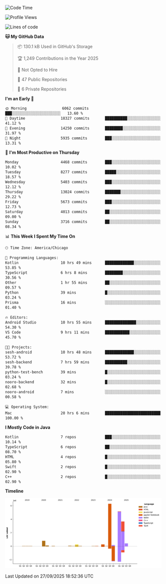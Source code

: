 <!--START_SECTION:waka-->
![Code Time](http://img.shields.io/badge/Code%20Time-1%2C539%20hrs%2015%20mins-blue)

![Profile Views](http://img.shields.io/badge/Profile%20Views-0-blue)

![Lines of code](https://img.shields.io/badge/From%20Hello%20World%20I%27ve%20Written-17.2%20million%20lines%20of%20code-blue)

**🐱 My GitHub Data** 

> 📦 130.1 kB Used in GitHub's Storage 
 > 
> 🏆 1,249 Contributions in the Year 2025
 > 
> 🚫 Not Opted to Hire
 > 
> 📜 47 Public Repositories 
 > 
> 🔑 6 Private Repositories 
 > 
**I'm an Early 🐤** 

```text
🌞 Morning                6062 commits        ███░░░░░░░░░░░░░░░░░░░░░░   13.60 % 
🌆 Daytime                18327 commits       ██████████░░░░░░░░░░░░░░░   41.12 % 
🌃 Evening                14250 commits       ████████░░░░░░░░░░░░░░░░░   31.97 % 
🌙 Night                  5935 commits        ███░░░░░░░░░░░░░░░░░░░░░░   13.31 % 
```
📅 **I'm Most Productive on Thursday** 

```text
Monday                   4468 commits        ███░░░░░░░░░░░░░░░░░░░░░░   10.02 % 
Tuesday                  8277 commits        █████░░░░░░░░░░░░░░░░░░░░   18.57 % 
Wednesday                5403 commits        ███░░░░░░░░░░░░░░░░░░░░░░   12.12 % 
Thursday                 13024 commits       ███████░░░░░░░░░░░░░░░░░░   29.22 % 
Friday                   5673 commits        ███░░░░░░░░░░░░░░░░░░░░░░   12.73 % 
Saturday                 4013 commits        ██░░░░░░░░░░░░░░░░░░░░░░░   09.00 % 
Sunday                   3716 commits        ██░░░░░░░░░░░░░░░░░░░░░░░   08.34 % 
```


📊 **This Week I Spent My Time On** 

```text
🕑︎ Time Zone: America/Chicago

💬 Programming Languages: 
Kotlin                   10 hrs 49 mins      █████████████░░░░░░░░░░░░   53.85 % 
TypeScript               6 hrs 8 mins        ████████░░░░░░░░░░░░░░░░░   30.56 % 
Other                    1 hr 55 mins        ██░░░░░░░░░░░░░░░░░░░░░░░   09.57 % 
Python                   39 mins             █░░░░░░░░░░░░░░░░░░░░░░░░   03.24 % 
Prisma                   16 mins             ░░░░░░░░░░░░░░░░░░░░░░░░░   01.40 % 

🔥 Editors: 
Android Studio           10 hrs 55 mins      ██████████████░░░░░░░░░░░   54.30 % 
VS Code                  9 hrs 11 mins       ███████████░░░░░░░░░░░░░░   45.70 % 

🐱‍💻 Projects: 
sesh-android             10 hrs 48 mins      █████████████░░░░░░░░░░░░   53.72 % 
sesh-backend             7 hrs 59 mins       ██████████░░░░░░░░░░░░░░░   39.78 % 
python-test-bench        39 mins             █░░░░░░░░░░░░░░░░░░░░░░░░   03.24 % 
nooro-backend            32 mins             █░░░░░░░░░░░░░░░░░░░░░░░░   02.68 % 
nooro-android            7 mins              ░░░░░░░░░░░░░░░░░░░░░░░░░   00.58 % 

💻 Operating System: 
Mac                      20 hrs 6 mins       █████████████████████████   100.00 % 
```

**I Mostly Code in Java** 

```text
Kotlin                   7 repos             ███░░░░░░░░░░░░░░░░░░░░░░   10.14 % 
TypeScript               6 repos             ██░░░░░░░░░░░░░░░░░░░░░░░   08.70 % 
HTML                     4 repos             █░░░░░░░░░░░░░░░░░░░░░░░░   05.80 % 
Swift                    2 repos             █░░░░░░░░░░░░░░░░░░░░░░░░   02.90 % 
C++                      2 repos             █░░░░░░░░░░░░░░░░░░░░░░░░   02.90 % 
```



**Timeline**

![Lines of Code chart](https://raw.githubusercontent.com/phanijsp/phanijsp/main/assets/bar_graph.png)


 Last Updated on 27/09/2025 18:52:36 UTC
<!--END_SECTION:waka-->
